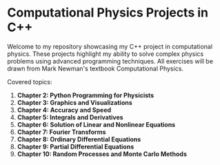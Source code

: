 # Computational Physics Projects in C++

Welcome to my repository showcasing my C++ project in computational physics. These projects highlight my ability to solve complex physics problems using advanced programming techniques.
All exercises will be drawn from Mark Newman's textbook Computational Physics. 

Covered topics: 

1. **Chapter 2: Python Programming for Physicists**
2. **Chapter 3: Graphics and Visualizations**
3. **Chapter 4: Accuracy and Speed**
4. **Chapter 5: Integrals and Derivatives**
5. **Chapter 6: Solution of Linear and Nonlinear Equations**
6. **Chapter 7: Fourier Transforms**
7. **Chapter 8: Ordinary Differential Equations**
8. **Chapter 9: Partial Differential Equations**
9. **Chapter 10: Random Processes and Monte Carlo Methods**
